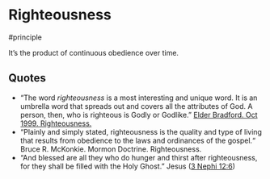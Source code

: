 # Righteousness
#principle

It’s the product of continuous obedience over time.

## Quotes
- “The word _righteousness_ is a most interesting and unique word. It is an umbrella word that spreads out and covers all the attributes of God. A person, then, who is righteous is Godly or Godlike.” [Elder Bradford. Oct 1999. Righteousness.](https://www.churchofjesuschrist.org/study/general-conference/1999/10/righteousness?lang=eng#p14)
- “Plainly and simply stated, righteousness is the quality and type of living that results from obedience to the laws and ordinances of the gospel.“ Bruce R. McKonkie. Mormon Doctrine. Righteousness.
- “And blessed are all they who do hunger and thirst after righteousness, for they shall be filled with the Holy Ghost.” Jesus ([3 Nephi 12:6](https://www.churchofjesuschrist.org/study/scriptures/bofm/3-ne/12?lang=eng&id=6#p6))
